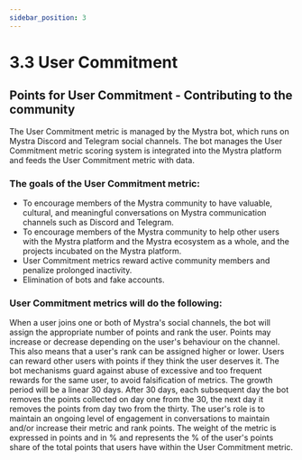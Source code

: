 ```yaml
---
sidebar_position: 3
---
```


# 3.3 User Commitment

## Points for User Commitment - Contributing to the community

The User Commitment metric is managed by the Mystra bot, which runs on Mystra Discord and Telegram social channels. The bot manages the User Commitment metric scoring system is integrated into the Mystra platform and feeds the User Commitment metric with data.

### The goals of the User Commitment metric:

- To encourage members of the Mystra community to have valuable, cultural, and meaningful conversations on Mystra communication channels such as Discord and Telegram.
- To encourage members of the Mystra community to help other users with the Mystra platform and the Mystra ecosystem as a whole, and the projects incubated on the Mystra platform.
- User Commitment metrics reward active community members and penalize prolonged inactivity.
- Elimination of bots and fake accounts.

### User Commitment metrics will do the following:

When a user joins one or both of Mystra's social channels, the bot will assign the appropriate number of points and rank the user. Points may increase or decrease depending on the user's behaviour on the channel. This also means that a user's rank can be assigned higher or lower. Users can reward other users with points if they think the user deserves it. The bot mechanisms guard against abuse of excessive and too frequent rewards for the same user, to avoid falsification of metrics. The growth period will be a linear 30 days. After 30 days, each subsequent day the bot removes the points collected on day one from the 30, the next day it removes the points from day two from the thirty. The user's role is to maintain an ongoing level of engagement in conversations to maintain and/or increase their metric and rank points. The weight of the metric is expressed in points and in % and represents the % of the user's points share of the total points that users have within the User Commitment metric.
